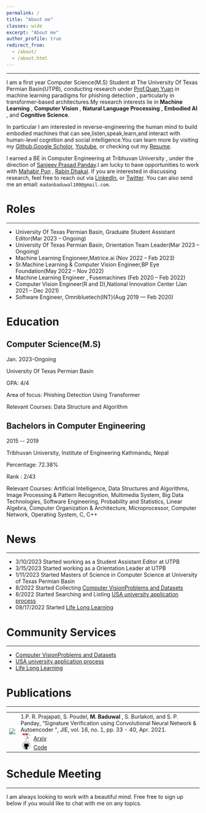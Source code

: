 ```yaml
---
permalink: /
title: "About me"
classes: wide
excerpt: "About me"
author_profile: true
redirect_from: 
  - /about/
  - /about.html
---
```

------------

I am a first year Computer Science(M.S) Student at The University Of Texas Permian Basin(UTPB), conducting research under [Prof.Quan Yuan](https://www.utpb.edu/directory/faculty-staff/yuan_q)  in machine learning paradigms for phishing detection , particularly in transformer-based architectures.My research interests lie in **Machine Learning** , **Computer Vision** , **Natural Language Processing** , **Embodied AI** , and **Cognitive Science**.


In particular I am interested in reverse-engineering the human mind to build embodied machines that can see,listen,speak,learn,and interact with human-level cognition and social intelligence.You can learn more by visiting my [Github](https://github.com/MadanBaduwal),[Google Scholor](https://scholar.google.com/citations?user=mIEdm2IAAAAJ&hl=en), [Youtube](https://www.youtube.com/channel/UCnJhPtjZJHtSvYgviEBJImA), or checking out my [Resume](https://madanbaduwal.github.io/assets/Documents/Baduwal_Madan_Resume_Industry.pdf).

I earned a BE in Computer Engineering at Tribhuvan University , under the direction of [Sanjeev Prasad Panday](https://scholar.google.com/citations?user=oTWWLT8AAAAJ&hl=en).I am lucky to have opportunities to work with [Mahabir Pun](https://en.wikipedia.org/wiki/Mahabir_Pun) , [Rabin Dhakal](https://rabindhakal.com/). If you are interested in discussing research, feel free to reach out via [LinkedIn](https://www.linkedin.com/in/madan-baduwal-a688bb186/), or [Twitter](https://twitter.com/MadanBaduwal1). You can also send me an email: ```madanbaduwal100@gmail.com```. 


# Roles
------------
* University Of Texas Permian Basin, Graduate Student Assistant Editor(Mar 2023 – Ongoing)
* University Of Texas Permian Basin, Orientation Team Leader(Mar 2023 – Ongoing)
* Machine Learning Engioneer,Matrice.ai (Nov 2022 – Feb 2023)
* Sr.Machine Learning & Computer Vision Engineer,BP Eye Foundation(May 2022 – Nov 2022)
* Machine Learning Engineer , Fusemachines (Feb 2020 – Feb 2022)
* Computer Vision Engineer(R and D),National Innovation Center  (Jan 2021 – Dec 2021)
* Software Engineer, Omnibluetech(INT)(Aug 2019 — Feb 2020)


# Education

## Computer Science(M.S)

Jan. 2023-Ongoing

University Of Texas Permian Basin

GPA: 4/4

Area of focus: Phishing Detection Using Transformer

Relevant Courses: Data Structure and Algorithm

## Bachelors in Computer Engineering

2015 -- 2019

Tribhuvan University, Institute of Engineering
Kathmandu, Nepal

Percentage: 72.38\%

Rank : 2/43

Relevant Courses: Artificial Intelligence, Data Structures and Algorithms, Image Processing \& Pattern Recognition, Multimedia System, Big Data Technologies, Software
Engineering, Probability and Statistics, Linear Algebra, Computer Organization \& Architecture, Microprocessor, Computer Network, Operating System, C, C++




# News
------------

* 3/10/2023 Started working as a Student Assistant Editor at UTPB
* 3/15/2023 Started working as a Orientation Leader at UTPB
* 1/11/2023 Started Masters of Science in Computer Science at University of Texas Permian Basin
* 8/2022 Started Collecting [Computer VisionProblems and Datasets](https://madanbaduwal.github.io/computer-vision-problems-and-datasets)
* 8/2022 Started Searching and Listing [USA university application process](https://github.com/madanbaduwal/usa-university-application-process) 
* 08/17/2022 Started [Life Long Learning](https://github.com/MadanBaduwal/learning)



# Community Services
------------
* [Computer VisionProblems and Datasets](https://madanbaduwal.github.io/computer-vision-problems-and-datasets)
* [USA university application process](https://github.com/madanbaduwal/usa-university-application-process) 
* [Life Long Learning](https://github.com/MadanBaduwal/learning)


# Publications
------------
<table style="border: none; border-collapse: collapse;" border="0">

<tr style="border-collapse: separate; border-spacing:30em;">
  <td style="border-collapse: collapse; border: none;">
    <img src="https://raw.githubusercontent.com/MadanBaduwal/MadanBaduwal.github.io/main/images/publications/1.View-of-Signature-Verification-using-Convolutional-Neural-Network-Autoencoder.png" width="800" />
  </td>
  <td style="border-collapse: collapse; border: none;">
    1.P. R. Prajapati, S. Poudel,<b> M. Baduwal </b>, S. Burlakoti, and S. P. Panday, “Signature Verification using Convolutional Neural Network & Autoencoder ”, JIE, vol. 16, no. 1, pp. 33 - 40, Apr. 2021.<br>
    <img src="https://raw.githubusercontent.com/mingsun-tse/mingsun-tse.github.io/master/images/pdf_icon.png" width="20" height="20" hspace="5">
    <span><a href="https://tuta.pcampus.edu.np/journal/index.php/jie/article/view/16-01-05/fulltext-160105">Arxiv</a></span><br>
    <img src="https://raw.githubusercontent.com/mingsun-tse/mingsun-tse.github.io/master/images/github_icon.png" width="20" height="20" hspace="5">
    <span><a href="https://github.com/MadanBaduwal/hastakshar">Code</a></span><br>
  </td>
</tr>
</table>

# Schedule Meeting
------------

<p>I am always looking to work with a beautiful mind.
Free free to sign up below if you would like to chat with me on any topics.</p>
<!-- Calendly inline widget begin -->
<div class="calendly-inline-widget" data-url="https://calendly.com/madanbaduwal/computer-vision-lab" style="min-width:320px;height:630px; padding-left: 0px;"></div>
<script type="text/javascript" src="https://assets.calendly.com/assets/external/widget.js" async></script>
<!-- Calendly inline widget end -->
